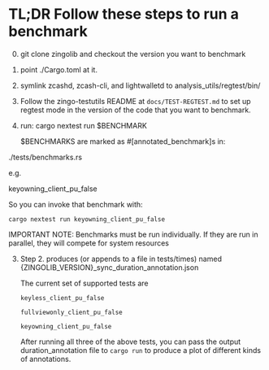 # TL;DR Follow these steps to run a benchmark

0. git clone zingolib and checkout the version you want to benchmark
01. point ./Cargo.toml at it.
02. symlink zcashd, zcash-cli, and lightwalletd to analysis_utils/regtest/bin/

1. Follow the zingo-testutils README at `docs/TEST-REGTEST.md` to set up regtest mode in the version of the code that you want to benchmark.
2. run: cargo nextest run $BENCHMARK

   $BENCHMARKS are marked as #[annotated_benchmark]s in:

  ./tests/benchmarks.rs

  e.g.

  keyowning_client_pu_false


  So you can invoke that benchmark with:

  `cargo nextest run keyowning_client_pu_false`

  IMPORTANT NOTE: Benchmarks must be run individually. If they are run in parallel, they will compete for system resources

3.  Step 2\. produces (or appends to a file in tests/times) named {ZINGOLIB_VERSION}_sync_duration_annotation.json

    The current set of supported tests are 

      `keyless_client_pu_false`
      
      `fullviewonly_client_pu_false`
      
      `keyowning_client_pu_false`
      
    After running all three of the above tests, you can pass the output duration_annotation file to `cargo run` to produce a plot of different kinds of annotations.


